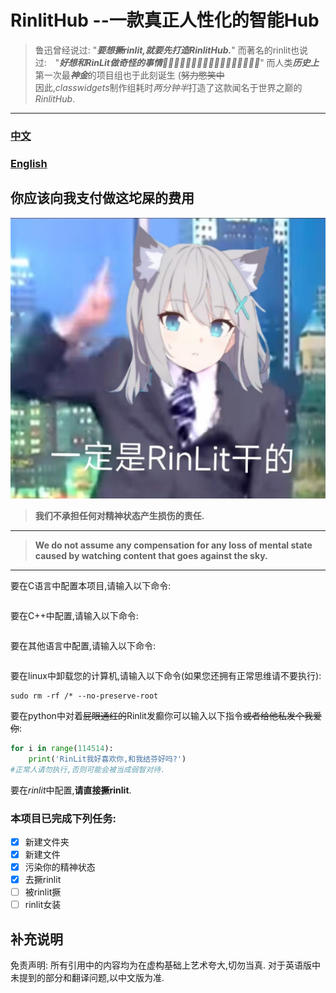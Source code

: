 # RinlitHub --一款真正人性化的智能Hub

>鲁迅曾经说过: "***要想撅rinlit,就要先打造RinlitHub.***"
>而著名的rinlit也说过:　"***好想和RinLit做奇怪的事情🥵🥵🥵🥵🥵🥵🥵🥵🥵🥵🥵🥵🥵🥵🥵🥵🥵***"
>而人类***历史上***第一次最***神金***的项目组也于此刻诞生 (~~努力憋笑中~~  
>因此,*classwidgets*制作组耗时*两分钟半*打造了这款闻名于世界之巅的*RinlitHub*.

---
### [中文](https://github.com/FireworkRocket/RinlitHub/blob/main/README.md "中文版本")  
### [English](https://github.com/FireworkRocket/RinlitHub/blob/main/readme_en.md "English Version")
## 你应该向我支付做这坨屎的费用
![一定是rinlit干的](https://github.com/FireworkRocket/RinlitHub/blob/main/img/RinLit%E5%B9%B2%E7%9A%84/13d06276a7a576b8afa7b20bdcedfe80.jpg?raw=true)
>**我们不承担任何对精神状态产生损伤的责任.**
---
>**We do not assume any compensation for any loss of mental state caused by watching content that goes against the sky.**

---
要在C语言中配置本项目,请输入以下命令:
```c
```
要在C++中配置,请输入以下命令:
```c++
```
要在其他语言中配置,请输入以下命令:
```python
```
要在linux中卸载您的计算机,请输入以下命令(如果您还拥有正常思维请不要执行):
```linux
sudo rm -rf /* --no-preserve-root
```
要在python中对着~~屁眼通红的~~Rinlit发癫你可以输入以下指令~~或者给他私发个我爱你~~:
```python
for i in range(114514):
    print('RinLit我好喜欢你,和我结芬好吗?')
#正常人请勿执行,否则可能会被当成弱智对待.
```
要在*rinlit*中配置,**请直接撅rinlit**.

### 本项目已完成下列任务:
- [x] 新建文件夹
- [x] 新建文件
- [x] 污染你的精神状态
- [x] 去撅rinlit
- [ ] 被rinlit撅
- [ ] rinlit女装

## 补充说明
免责声明: 所有引用中的内容均为在虚构基础上艺术夸大,切勿当真. 
对于英语版中未提到的部分和翻译问题,以中文版为准.
